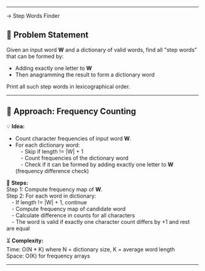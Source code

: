 ------------------------------------------------------------
-> Step Words Finder

## 📝 Problem Statement  
Given an input word **W** and a dictionary of valid words, find all "step words" that can be formed by:  
- Adding exactly one letter to **W**  
- Then anagramming the result to form a dictionary word

Print all such step words in lexicographical order.

----------------------------------------------------------------------------

## 🔹 Approach: Frequency Counting  
💡 **Idea:**  
- Count character frequencies of input word **W**.  
- For each dictionary word:  
 - Skip if length != |W| + 1  
 - Count frequencies of the dictionary word  
 - Check if it can be formed by adding exactly one letter to **W** (frequency difference check)

📍 **Steps:**  
Step 1: Compute frequency map of **W**.  
Step 2: For each word in dictionary:  
 - If length != |W| + 1, continue  
 - Compute frequency map of candidate word  
 - Calculate difference in counts for all characters  
 - The word is valid if exactly one character count differs by +1 and rest are equal  

⏳ **Complexity:**  
Time: O(N * K) where N = dictionary size, K = average word length  
Space: O(K) for frequency arrays

---
